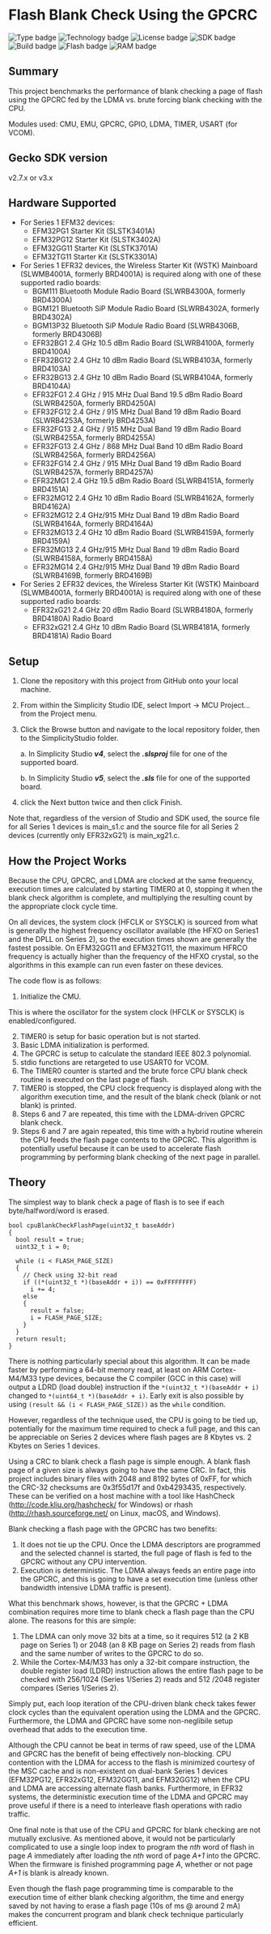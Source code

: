 # Flash Blank Check Using the GPCRC #
![Type badge](https://img.shields.io/badge/dynamic/json?url=https://raw.githubusercontent.com/SiliconLabs/application_examples_ci/master/platform_applications/platform_gpcrc_blank_check_common.json&label=Type&query=type&color=green)
![Technology badge](https://img.shields.io/badge/dynamic/json?url=https://raw.githubusercontent.com/SiliconLabs/application_examples_ci/master/platform_applications/platform_gpcrc_blank_check_common.json&label=Technology&query=technology&color=green)
![License badge](https://img.shields.io/badge/dynamic/json?url=https://raw.githubusercontent.com/SiliconLabs/application_examples_ci/master/platform_applications/platform_gpcrc_blank_check_common.json&label=License&query=license&color=green)
![SDK badge](https://img.shields.io/badge/dynamic/json?url=https://raw.githubusercontent.com/SiliconLabs/application_examples_ci/master/platform_applications/platform_gpcrc_blank_check_common.json&label=SDK&query=sdk&color=green)
![Build badge](https://img.shields.io/endpoint?url=https://raw.githubusercontent.com/SiliconLabs/application_examples_ci/master/platform_applications/platform_gpcrc_blank_check_build_status.json)
![Flash badge](https://img.shields.io/badge/dynamic/json?url=https://raw.githubusercontent.com/SiliconLabs/application_examples_ci/master/platform_applications/platform_gpcrc_blank_check_common.json&label=Flash&query=flash&color=blue)
![RAM badge](https://img.shields.io/badge/dynamic/json?url=https://raw.githubusercontent.com/SiliconLabs/application_examples_ci/master/platform_applications/platform_gpcrc_blank_check_common.json&label=RAM&query=ram&color=blue)

## Summary ##

This project benchmarks the performance of blank checking a page of flash using the GPCRC fed by the LDMA vs. brute forcing blank checking with the CPU.

Modules used: CMU, EMU, GPCRC, GPIO, LDMA, TIMER, USART (for VCOM).

## Gecko SDK version ##

v2.7.x or v3.x

## Hardware Supported ##

* For Series 1 EFM32 devices:
  * EFM32PG1 Starter Kit (SLSTK3401A)
  * EFM32PG12 Starter Kit (SLSTK3402A)
  * EFM32GG11 Starter Kit (SLSTK3701A)
  * EFM32TG11 Starter Kit (SLSTK3301A)
* For Series 1 EFR32 devices, the Wireless Starter Kit (WSTK) Mainboard (SLWMB4001A, formerly BRD4001A) is required along with one of these supported radio boards:
  * BGM111 Bluetooth Module Radio Board (SLWRB4300A, formerly BRD4300A)
  * BGM121 Bluetooth SiP Module Radio Board (SLWRB4302A, formerly BRD4302A)
  * BGM13P32 Bluetooth SiP Module Radio Board (SLWRB4306B, formerly BRD4306B)
  * EFR32BG1 2.4 GHz 10.5 dBm Radio Board (SLWRB4100A, formerly BRD4100A)
  * EFR32BG12 2.4 GHz 10 dBm Radio Board (SLWRB4103A, formerly BRD4103A)
  * EFR32BG13 2.4 GHz 10 dBm Radio Board (SLWRB4104A, formerly BRD4104A)
  * EFR32FG1 2.4 GHz / 915 MHz Dual Band 19.5 dBm Radio Board (SLWRB4250A, formerly BRD4250A)
  * EFR32FG12 2.4 GHz / 915 MHz Dual Band 19 dBm Radio Board (SLWRB4253A, formerly BRD4253A)
  * EFR32FG13 2.4 GHz / 915 MHz Dual Band 19 dBm Radio Board (SLWRB4255A, formerly BRD4255A)
  * EFR32FG13 2.4 GHz / 868 MHz Dual Band 10 dBm Radio Board (SLWRB4256A, formerly BRD4256A)
  * EFR32FG14 2.4 GHz / 915 MHz Dual Band 19 dBm Radio Board (SLWRB4257A, formerly BRD4257A)
  * EFR32MG1 2.4 GHz 19.5 dBm Radio Board (SLWRB4151A, formerly BRD4151A)
  * EFR32MG12 2.4 GHz 10 dBm Radio Board (SLWRB4162A, formerly BRD4162A)
  * EFR32MG12 2.4 GHz/915 MHz Dual Band 19 dBm Radio Board (SLWRB4164A, formerly BRD4164A)
  * EFR32MG13 2.4 GHz 10 dBm Radio Board (SLWRB4159A, formerly BRD4159A)
  * EFR32MG13 2.4 GHz/915 MHz Dual Band 19 dBm Radio Board (SLWRB4158A, formerly BRD4158A)
  * EFR32MG14 2.4 GHz/915 MHz Dual Band 19 dBm Radio Board (SLWRB4169B, formerly BRD4169B)
* For Series 2 EFR32 devices, the Wireless Starter Kit (WSTK) Mainboard (SLWMB4001A, formerly BRD4001A) is required along with one of these supported radio boards:
  * EFR32xG21 2.4 GHz 20 dBm Radio Board (SLWRB4180A, formerly BRD4180A) Radio Board
  * EFR32xG21 2.4 GHz 10 dBm Radio Board (SLWRB4181A, formerly BRD4181A) Radio Board

## Setup ##

1. Clone the repository with this project from GitHub onto your local machine.

2. From within the Simplicity Studio IDE, select Import -> MCU Project... from the Project menu.

3. Click the Browse button and navigate to the local repository folder, then to the SimplicityStudio folder.

   a. In Simplicity Studio ***v4***, select the ***.slsproj*** file for one of the supported board.

   b. In Simplicity Studio ***v5***, select the ***.sls*** file for one of the supported board.

4. click the Next button twice and then click Finish.

Note that, regardless of the version of Studio and SDK used, the source file for all Series 1 devices is main_s1.c and the source file for all Series 2 devices (currently only EFR32xG21) is main_xg21.c.

## How the Project Works ##

Because the CPU, GPCRC, and LDMA are clocked at the same frequency, execution times are calculated by starting TIMER0 at 0, stopping it when the blank check algorithm is complete, and multiplying the resulting count by the appropriate clock cycle time.

On all devices, the system clock (HFCLK or SYSCLK) is sourced from what is generally the highest frequency oscillator available (the HFXO on Series1 and the DPLL on Series 2), so the execution times shown are generally the fastest possible. On EFM32GG11 and EFM32TG11, the maximum HFRCO frequency is actually higher than the frequency of the HFXO crystal, so the algorithms in this example can run even faster on these devices.

The code flow is as follows:

1.  Initialize the CMU.

This is where the oscillator for the system clock (HFCLK or SYSCLK) is enabled/configured.

2.  TIMER0 is setup for basic operation but is not started.
3.  Basic LDMA initialization is performed.
4.  The GPCRC is setup to calculate the standard IEEE 802.3 polynomial.
5.  stdio functions are retargeted to use USART0 for VCOM.
6.  The TIMER0 counter is started and the brute force CPU blank check routine is executed on the last page of flash.
7.  TIMER0 is stopped, the CPU clock frequency is displayed along with the algorithm execution time, and the result of the blank check (blank or not blank) is printed.
8.  Steps 6 and 7 are repeated, this time with the LDMA-driven GPCRC blank check.
9.  Steps 6 and 7 are again repeated, this time with a hybrid routine wherein the CPU feeds the flash page contents to the GPCRC. This algorithm is potentially useful because it can be used to accelerate flash programming by performing blank checking of the next page in parallel.

## Theory

The simplest way to blank check a page of flash is to see if each byte/halfword/word is erased.

```
bool cpuBlankCheckFlashPage(uint32_t baseAddr)
{
  bool result = true;
  uint32_t i = 0;

  while (i < FLASH_PAGE_SIZE)
  {
    // Check using 32-bit read
    if ((*(uint32_t *)(baseAddr + i)) == 0xFFFFFFFF)
      i += 4;
    else
    {
      result = false;
      i = FLASH_PAGE_SIZE;
    }
  }
  return result;
}
```

There is nothing particularly special about this algorithm. It can be made faster by performing a 64-bit memory read, at least on ARM Cortex-M4/M33 type devices, because the C compiler (GCC in this case) will output a LDRD (load double) instruction if the `*(uint32_t *)(baseAddr + i)` changed to `*(uint64_t *)(baseAddr + i)`. Early exit is also possible by using `(result && (i < FLASH_PAGE_SIZE))` as the `while` condition.

However, regardless of the technique used, the CPU is going to be tied up, potentially for the maximum time required to check a full page, and this can be appreciable on Series 2 devices where flash pages are 8 Kbytes vs. 2 Kbytes on Series 1 devices.

Using a CRC to blank check a flash page is simple enough. A blank flash page of a given size is always going to have the same CRC. In fact, this project includes binary files with 2048 and 8192 bytes of 0xFF, for which the CRC-32 checksums are 0x3f55d17f and 0xb4293435, respectively. These can be verified on a host machine with a tool like HashCheck (http://code.kliu.org/hashcheck/ for Windows) or rhash (http://rhash.sourceforge.net/ on Linux, macOS, and Windows).

Blank checking a flash page with the GPCRC has two benefits:

1. It does not tie up the CPU. Once the LDMA descriptors are programmed and the selected channel is started, the full page of flash is fed to the GPCRC without any CPU intervention.
2. Execution is deterministic. The LDMA always feeds an entire page into the GPCRC, and this is going to have a set execution time (unless other bandwidth intensive LDMA traffic is present).

What this benchmark shows, however, is that the GPCRC + LDMA combination requires more time to blank check a flash page than the CPU alone. The reasons for this are simple:

1. The LDMA can only move 32 bits at a time, so it requires 512 (a 2 KB page on Series 1) or 2048 (an 8 KB page on Series 2) reads from flash and the same number of writes to the GPCRC to do so.
2. While the Cortex-M4/M33 has only a 32-bit compare instruction, the double register load (LDRD) instruction allows the entire flash page to be checked with 256/1024 (Series 1/Series 2) reads and 512 /2048 register compares (Series 1/Series 2).

Simply put, each loop iteration of the CPU-driven blank check takes fewer clock cycles than the equivalent operation using the LDMA and the GPCRC. Furthermore, the LDMA and GPCRC have some non-neglibile setup overhead that adds to the execution time.

Although the CPU cannot be beat in terms of raw speed, use of the LDMA and GPCRC has the benefit of being effectively non-blocking. CPU contention with the LDMA for access to the flash is minimized courtesy of the MSC cache and is non-existent on dual-bank Series 1 devices (EFM32PG12, EFR32xG12, EFM32GG11, and EFM32GG12) when the CPU and LDMA are accessing alternate flash banks. Furthermore, in EFR32 systems, the deterministic execution time of the LDMA and GPCRC may prove useful if there is a need to interleave flash operations with radio traffic.

One final note is that use of the CPU and GPCRC for blank checking are not mutually exclusive. As mentioned above, it would not be particularly complicated to use a single loop index to program the *nth* word of flash in page *A* immediately after loading the *nth* word of page *A+1* into the GPCRC. When the firmware is finished programming page *A*, whether or not page *A+1* is blank is already known.

Even though the flash page programming time is comparable to the execution time of either blank checking algorithm, the time and energy saved by not having to erase a flash page (10s of ms @ around 2 mA) makes the concurrent program and blank check technique particularly efficient.
